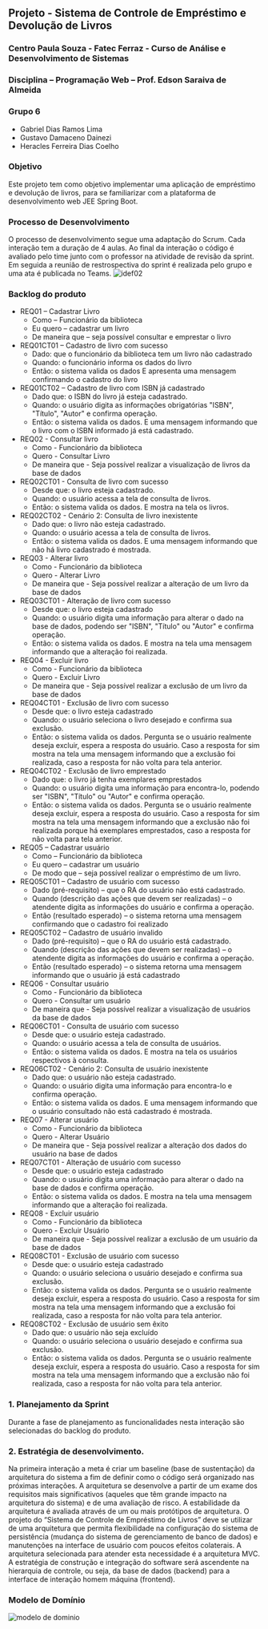 ## Projeto - Sistema de Controle de Empréstimo e Devolução de Livros
### Centro Paula Souza - Fatec Ferraz - Curso de Análise e Desenvolvimento de Sistemas
### Disciplina – Programação Web – Prof. Edson Saraiva de Almeida
### Grupo 6
- Gabriel Dias Ramos Lima
- Gustavo Damaceno Dainezi
- Heracles Ferreira Dias Coelho
### Objetivo
Este projeto tem como objetivo implementar uma aplicação de empréstimo e devolução de livros, para se familiarizar com a
plataforma de desenvolvimento web JEE Spring Boot.
### Processo de Desenvolvimento
O processo de desenvolvimento segue uma adaptação do Scrum. Cada interação tem a duração de 4 aulas. Ao final da interação o
código é avaliado pelo time junto com o professor na atividade de revisão da sprint. Em seguida a reunião de restrospectiva do sprint é
realizada pelo grupo e uma ata é publicada no Teams.
![idef02](https://user-images.githubusercontent.com/14267502/84417700-6a2a2580-abec-11ea-8b39-d20213a4f15d.png)
### Backlog do produto
- REQ01 – Cadastrar Livro  
  - Como – Funcionário da biblioteca  
  - Eu quero – cadastrar um livro  
  - De maneira que – seja possível consultar e emprestar o livro
- REQ01CT01 – Cadastro de livro com sucesso
  - Dado: que o funcionário da biblioteca tem um livro não cadastrado
  - Quando: o funcionário informa os dados do livro
  - Então: o sistema valida os dados E apresenta uma mensagem confirmando o cadastro do livro
- REQ01CT02 – Cadastro de livro com ISBN já cadastrado
  - Dado que: o ISBN do livro já esteja cadastrado.
  - Quando: o usuário digita as informações obrigatórias "ISBN", "Título", "Autor" e confirma operação.
  - Então: o sistema valida os dados. E uma mensagem informando que o livro com o ISBN informado já está cadastrado.  
- REQ02 - Consultar livro
  - Como - Funcionário da biblioteca
  - Quero - Consultar Livro
  - De maneira que - Seja possível realizar a visualização de livros da base de dados
- REQ02CT01 - Consulta de livro com sucesso
  - Desde que: o livro esteja cadastrado.
  - Quando: o usuário acessa a tela de consulta de livros.
  - Então: o sistema valida os dados. E mostra na tela os livros.
- REQ02CT02 - Cenário 2: Consulta de livro inexistente
  - Dado que: o livro não esteja cadastrado.
  - Quando: o usuário acessa a tela de consulta de livros.
  - Então: o sistema valida os dados. E uma mensagem informando que não há livro cadastrado é mostrada.
- REQ03 - Alterar livro
  - Como - Funcionário da biblioteca
  - Quero - Alterar Livro
  - De maneira que - Seja possível realizar a alteração de um livro da base de dados
- REQ03CT01 - Alteração de livro com sucesso
  - Desde que: o livro esteja cadastrado
  - Quando: o usuário digita uma informação para alterar o dado na base de dados, podendo ser "ISBN", "Título" ou "Autor" e confirma operação.
  - Então: o sistema valida os dados. E mostra na tela uma mensagem informando que a alteração foi realizada.  
- REQ04 - Excluir livro
  - Como - Funcionário da biblioteca
  - Quero - Excluir Livro
  - De maneira que - Seja possível realizar a exclusão de um livro da base de dados
- REQ04CT01 - Exclusão de livro com sucesso
  - Desde que: o livro esteja cadastrado
  - Quando: o usuário seleciona o livro desejado e confirma sua exclusão.
  - Então: o sistema valida os dados. Pergunta se o usuário realmente deseja excluir, espera a resposta do usuário. Caso a resposta for sim mostra na tela uma mensagem informando que a exclusão foi realizada, caso a resposta for não volta para tela anterior.
- REQ04CT02 -  Exclusão de livro emprestado
  - Dado que: o livro já tenha exemplares emprestados
  - Quando: o usuário digita uma informação para encontra-lo, podendo ser "ISBN", "Título" ou "Autor" e confirma operação.
  - Então: o sistema valida os dados. Pergunta se o usuário realmente deseja excluir, espera a resposta do usuário. Caso a resposta for sim mostra na tela uma mensagem informando que a exclusão não foi realizada porque há exemplares emprestados, caso a resposta for não volta para tela anterior.  
- REQ05 – Cadastrar usuário
  - Como – Funcionário da biblioteca
  - Eu quero – cadastrar um usuário
  - De modo que – seja possível realizar o empréstimo de um livro.
- REQ05CT01 – Cadastro de usuário com sucesso
  - Dado (pré-requisito) – que o RA do usuário não está cadastrado.
  - Quando (descrição das ações que devem ser realizadas) – o atendente digita as informações do usuário e confirma a operação.
  - Então (resultado esperado) – o sistema retorna uma mensagem confirmando que o cadastro foi realizado
- REQ05CT02 – Cadastro de usuário invalido
  - Dado (pré-requisito) – que o RA do usuário está cadastrado.
  - Quando (descrição das ações que devem ser realizadas) – o atendente digita as informações do usuário e confirma a operação.
  - Então (resultado esperado) – o sistema retorna uma mensagem informando que o usuário já está cadastrado  
- REQ06 - Consultar usuário
  - Como - Funcionário da biblioteca
  - Quero - Consultar um usuário
  - De maneira que - Seja possível realizar a visualização de usuários da base de dados
- REQ06CT01 - Consulta de usuário com sucesso
  - Desde que: o usuário esteja cadastrado.
  - Quando: o usuário acessa a tela de consulta de usuários.
  - Então: o sistema valida os dados. E mostra na tela os usuários respectivos à consulta.
- REQ06CT02 - Cenário 2: Consulta de usuário inexistente
  - Dado que: o usuário não esteja cadastrado.
  - Quando: o usuário digita uma informação  para encontra-lo e confirma operação.
  - Então: o sistema valida os dados. E uma mensagem informando que o usuário consultado não está cadastrado é mostrada. 
- REQ07 - Alterar usuário
  - Como - Funcionário da biblioteca
  - Quero - Alterar Usuário
  - De maneira que - Seja possível realizar a alteração dos dados do usuário na base de dados
- REQ07CT01 - Alteração de usuário com sucesso
  - Desde que: o usuário esteja cadastrado
  - Quando: o usuário digita uma informação para alterar o dado na base de dados e confirma operação.
  - Então: o sistema valida os dados. E mostra na tela uma mensagem informando que a alteração foi realizada.  
- REQ08 - Excluir usuário
  - Como - Funcionário da biblioteca
  - Quero - Excluir Usuário
  - De maneira que - Seja possível realizar a exclusão de um usuário da base de dados
- REQ08CT01 - Exclusão de usuário com sucesso
  - Desde que: o usuário esteja cadastrado
  - Quando: o usuário seleciona o usuário desejado e confirma sua exclusão.
  - Então: o sistema valida os dados. Pergunta se o usuário realmente deseja excluir, espera a resposta do usuário. Caso a resposta for sim mostra na tela uma mensagem informando que a exclusão foi realizada, caso a resposta for não volta para tela anterior.
- REQ08CT02 -  Exclusão de usuário sem êxito
  - Dado que: o usuário não seja excluído
  - Quando: o usuário seleciona o usuário desejado e confirma sua exclusão.
  - Então: o sistema valida os dados. Pergunta se o usuário realmente deseja excluir, espera a resposta do usuário. Caso a resposta for sim mostra na tela uma mensagem informando que a exclusão não foi realizada, caso a resposta for não volta para tela anterior.  
### 1. Planejamento da Sprint
Durante a fase de planejamento as funcionalidades nesta interação são selecionadas do backlog do produto.
### 2. Estratégia de desenvolvimento.
Na primeira interação a meta é criar um baseline (base de sustentação) da arquitetura do sistema a fim de definir como o código será
organizado nas próximas interações. A arquitetura se desenvolve a partir de um exame dos requisitos mais significativos (aqueles que
têm grande impacto na arquitetura do sistema) e de uma avaliação de risco. A estabilidade da arquitetura é avaliada através de um ou
mais protótipos de arquitetura. O projeto do “Sistema de Controle de Empréstimo de Livros” deve se utilizar de uma arquitetura que
permita flexibilidade na configuração do sistema de persistência (mudança do sistema de gerenciamento de banco de dados) e
manutenções na interface de usuário com poucos efeitos colaterais. A arquitetura selecionada para atender esta necessidade é a
arquitetura MVC.
A estratégia de construção e integração do software será ascendente na hierarquia de controle, ou seja, da base de dados (backend) para
a interface de interação homem máquina (frontend).
### Modelo de Domínio
![modelo de dominio](https://user-images.githubusercontent.com/14267502/84425324-bd55a580-abf7-11ea-99c7-f427b80fb7cc.png) 
